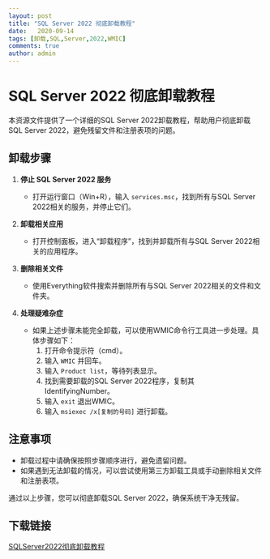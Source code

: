 ```yaml
---
layout: post
title: "SQL Server 2022 彻底卸载教程"
date:   2020-09-14
tags: [卸载,SQL,Server,2022,WMIC]
comments: true
author: admin
---
```

# SQL Server 2022 彻底卸载教程

本资源文件提供了一个详细的SQL Server 2022卸载教程，帮助用户彻底卸载SQL Server 2022，避免残留文件和注册表项的问题。

## 卸载步骤

1. **停止 SQL Server 2022 服务**
   - 打开运行窗口（Win+R），输入 `services.msc`，找到所有与SQL Server 2022相关的服务，并停止它们。

2. **卸载相关应用**
   - 打开控制面板，进入“卸载程序”，找到并卸载所有与SQL Server 2022相关的应用程序。

3. **删除相关文件**
   - 使用Everything软件搜索并删除所有与SQL Server 2022相关的文件和文件夹。

4. **处理疑难杂症**
   - 如果上述步骤未能完全卸载，可以使用WMIC命令行工具进一步处理。具体步骤如下：
     1. 打开命令提示符（cmd）。
     2. 输入 `WMIC` 并回车。
     3. 输入 `Product list`，等待列表显示。
     4. 找到需要卸载的SQL Server 2022程序，复制其IdentifyingNumber。
     5. 输入 `exit` 退出WMIC。
     6. 输入 `msiexec /x[复制的号码]` 进行卸载。

## 注意事项

- 卸载过程中请确保按照步骤顺序进行，避免遗留问题。
- 如果遇到无法卸载的情况，可以尝试使用第三方卸载工具或手动删除相关文件和注册表项。

通过以上步骤，您可以彻底卸载SQL Server 2022，确保系统干净无残留。

## 下载链接

[SQLServer2022彻底卸载教程](https://pan.quark.cn/s/4bcfae15143d)